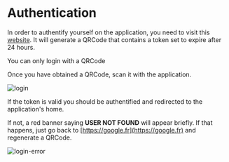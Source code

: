 # Authentication

In order to authentify yourself on the application, you need to visit this [website](https://google.fr). It will generate a QRCode that contains a token set to expire after 24 hours.

<aside class="notice">
  You can only login with a QRCode
</aside>

Once you have obtained a QRCode, scan it with the application.

![login](images/login.png)

If the token is valid you should be authentified and redirected to the application's home.

If not, a red banner saying **USER NOT FOUND** will appear briefly. If that happens, just go back to [https://google.fr](https://google.fr) and regenerate a QRCode.

![login-error](images/login-error.png)